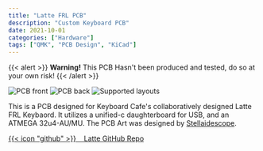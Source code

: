 ```yaml
---
title: "Latte FRL PCB"
description: "Custom Keyboard PCB"
date: 2021-10-01
categories: ["Hardware"]
tags: ["QMK", "PCB Design", "KiCad"]
---
```

{{< alert >}}
**Warning!** This PCB Hasn't been produced and tested, do so at your own risk!
{{< /alert >}}

![PCB front](hardware/latte/latte-front.png "Front of the PCB")
![PCB back](hardware/latte/latte-back.png "Back of the PCB")
![Supported layouts](latte/latte-layouts.png "Supported layouts")

This is a PCB designed for Keyboard Cafe's collaboratively designed Latte FRL Keybaord. It utilizes a unified-c daughterboard for USB, and an ATMEGA 32u4-AU/MU. The PCB Art was designed by [Stellaidescope](https://twitter.com/stellaidoscope).

[{{< icon "github" >}}&nbsp;&nbsp;&nbsp;&nbsp;Latte GitHub Repo](https://github.com/lfgberg/latte-frl-pcb)
